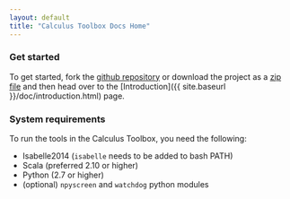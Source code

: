 ```yaml
---
layout: default
title: "Calculus Toolbox Docs Home"
---
```


### Get started

To get started, fork the [github repository](https://github.com/goodlyrottenapple/calculus-toolbox) or download the project as a [zip file](https://github.com/goodlyrottenapple/calculus-toolbox/archive/master.zip) and then head over to the [Introduction]({{ site.baseurl }}/doc/introduction.html) page.

### System requirements

To run the tools in the Calculus Toolbox, you need the following:

- Isabelle2014 (`isabelle` needs to be added to bash PATH)
- Scala (preferred 2.10 or higher)
- Python (2.7 or higher)
- (optional) `npyscreen` and `watchdog` python modules

